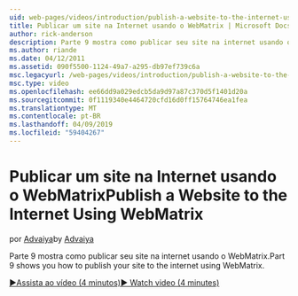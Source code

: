 ```yaml
---
uid: web-pages/videos/introduction/publish-a-website-to-the-internet-using-webmatrix
title: Publicar um site na Internet usando o WebMatrix | Microsoft Docs
author: rick-anderson
description: Parte 9 mostra como publicar seu site na internet usando o WebMatrix.
ms.author: riande
ms.date: 04/12/2011
ms.assetid: 090f5500-1124-49a7-a295-db97ef739c6a
msc.legacyurl: /web-pages/videos/introduction/publish-a-website-to-the-internet-using-webmatrix
msc.type: video
ms.openlocfilehash: ee66dd9a029edcb5da9d97a87c370d5f1401d20a
ms.sourcegitcommit: 0f1119340e4464720cfd16d0ff15764746ea1fea
ms.translationtype: MT
ms.contentlocale: pt-BR
ms.lasthandoff: 04/09/2019
ms.locfileid: "59404267"
---
```

# <a name="publish-a-website-to-the-internet-using-webmatrix"></a><span data-ttu-id="d305e-103">Publicar um site na Internet usando o WebMatrix</span><span class="sxs-lookup"><span data-stu-id="d305e-103">Publish a Website to the Internet Using WebMatrix</span></span>

<span data-ttu-id="d305e-104">por [Advaiya](https://twitter.com/Advaiyasolns)</span><span class="sxs-lookup"><span data-stu-id="d305e-104">by [Advaiya](https://twitter.com/Advaiyasolns)</span></span>

<span data-ttu-id="d305e-105">Parte 9 mostra como publicar seu site na internet usando o WebMatrix.</span><span class="sxs-lookup"><span data-stu-id="d305e-105">Part 9 shows you how to publish your site to the internet using WebMatrix.</span></span>

[<span data-ttu-id="d305e-106">&#9654;Assista ao vídeo (4 minutos)</span><span class="sxs-lookup"><span data-stu-id="d305e-106">&#9654; Watch video (4 minutes)</span></span>](https://channel9.msdn.com/Blogs/ASP-NET-Site-Videos/publish-a-website-to-the-internet-using-webmatrix)
